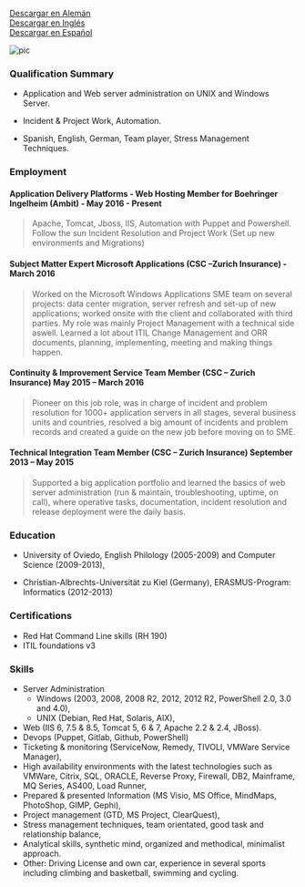 [Descargar en Alemán](https://drive.google.com/open?id=0B1kbXXDWKhzjTmdhRk95cm0wY00)  
[Descargar en Inglés](https://drive.google.com/open?id=0B1kbXXDWKhzjbjdRWGc0WXpQZm8)  
[Descargar en Español](https://drive.google.com/open?id=0B1kbXXDWKhzjdGtsendrcTd2WUE)  
  
![pic](https://www.linkedin.com/mpr/mpr/p/1/005/036/37c/27f9959.jpg)

### Qualification Summary

*   Application and Web server administration on UNIX and Windows Server.

*   Incident & Project Work, Automation.

*   Spanish, English, German, Team player, Stress Management Techniques.

### Employment

#### Application Delivery Platforms - Web Hosting Member for Boehringer Ingelheim (Ambit) - May 2016 - Present

> Apache, Tomcat, Jboss, IIS, Automation with Puppet and Powershell. Follow the sun Incident Resolution and Project Work (Set up new environments and Migrations)

#### Subject Matter Expert Microsoft Applications (CSC –Zurich Insurance) - March 2016

> Worked on the Microsoft Windows Applications SME team on several projects: data center migration, server refresh and set-up of new applications; worked onsite with the client and collaborated with third parties. My role was mainly Project Management with a technical side aswell. Learned a lot about ITIL Change Management and ORR documents, planning, implementing, meeting and making things happen.

#### Continuity & Improvement Service Team Member (CSC – Zurich Insurance) May 2015 – March 2016

> Pioneer on this job role, was in charge of incident and problem resolution for 1000+ application servers in all stages, several business units and countries, resolved a big amount of incidents and problem records and created a guide on the new job before moving on to SME.

#### Technical Integration Team Member (CSC – Zurich Insurance) September 2013 – May 2015

> Supported a big application portfolio and learned the basics of web server administration (run & maintain, troubleshooting, uptime, on call), where operative tasks, documentation, incident resolution and release deployment were the daily basis.

### Education

*   University of Oviedo, English Philology (2005-2009) and Computer Science (2009-2013),

*   Christian-Albrechts-Universität zu Kiel (Germany), ERASMUS-Program: Informatics (2012-2013)

### Certifications

*   Red Hat Command Line skills (RH 190)
*   ITIL foundations v3

### Skills

*   Server Administration
    *   Windows (2003, 2008, 2008 R2, 2012, 2012 R2, PowerShell 2.0, 3.0 and 4.0),
    *   UNIX (Debian, Red Hat, Solaris, AIX),
*   Web (IIS 6, 7.5 & 8.5, Tomcat 5, 6 & 7, Apache 2.2 & 2.4, JBoss).
*   Devops (Puppet, Gitlab, Github, PowerShell)
*   Ticketing & monitoring (ServiceNow, Remedy, TIVOLI, VMWare Service Manager),
*   High availability environments with the latest technologies such as VMWare, Citrix, SQL, ORACLE, Reverse Proxy, Firewall, DB2, Mainframe, MQ Series, AS400, Load Runner,
*   Prepared & presented Information (MS Visio, MS Office, MindMaps, PhotoShop, GIMP, Gephi),
*   Project management (GTD, MS Project, ClearQuest),
*   Stress management techniques, team orientated, good task and relationship balance,
*   Analytical skills, synthetic mind, organized and methodical, minimalist approach.
*   Other: Driving License and own car, experience in several sports including climbing and basketball, swimming and cycling.
